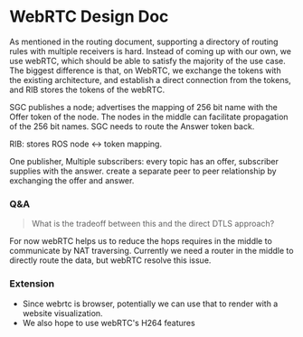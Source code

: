 # WebRTC Design Doc

As mentioned in the routing document, supporting a directory of routing rules with multiple receivers is hard. Instead of coming up with our own, we use webRTC, which should be able to satisfy the majority of the use case. The biggest difference is that, on WebRTC, we exchange the tokens with the existing architecture, and establish a direct connection from the tokens, and RIB stores the tokens of the webRTC. 

SGC publishes a node; advertises the mapping of 256 bit name with the Offer token of the node. The nodes in the middle can facilitate propagation of the 256 bit names. SGC needs to route the Answer token back. 

RIB: stores ROS node <-> token mapping. 

One publisher, Multiple subscribers: every topic has an offer, subscriber supplies with the answer. create a separate peer to peer relationship by exchanging the offer and answer. 

### Q&A
> What is the tradeoff between this and the direct DTLS approach? 

For now webRTC helps us to reduce the hops requires in the middle to communicate by NAT traversing. Currently we need a router in the middle to directly route the data, but webRTC resolve this issue. 

### Extension
* Since webrtc is browser, potentially we can use that to render with a website visualization. 
* We also hope to use webRTC's H264 features